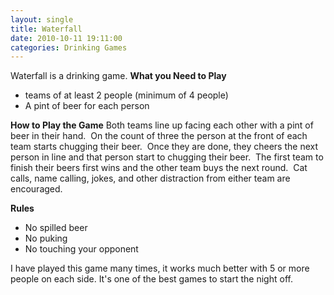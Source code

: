 ```yaml
---
layout: single
title: Waterfall
date: 2010-10-11 19:11:00
categories: Drinking Games
---
```

Waterfall is a drinking game.
<strong>
What you Need to Play</strong>
<ul>
	<li>teams of at least 2 people (minimum of 4 people)</li>
	<li>A pint of beer for each person</li>
</ul>
<strong>How to Play the Game</strong>
Both teams line up facing each other with a pint of beer in their hand.  On the count of three the person at the front of each team starts chugging their beer.  Once they are done, they cheers the next person in line and that person start to chugging their beer.  The first team to finish their beers first wins and the other team buys the next round.  Cat calls, name calling, jokes, and other distraction from either team are encouraged.

<strong>Rules</strong>
<ul>
	<li>No spilled beer</li>
	<li>No puking</li>
	<li>No touching your opponent</li>
</ul>
I have played this game many times, it works much better with 5 or more people on each side.
It's one of the best games to start the night off.
